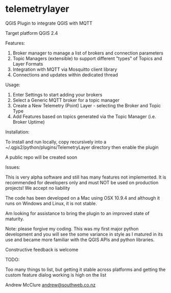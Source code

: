 telemetrylayer
==============

QGIS Plugin to integrate QGIS with MQTT


Target platform QGIS 2.4

Features:

1. Broker manager to manage a list of brokers and connection parameters
2. Topic Managers (extensible) to support different "types" of Topics and Layer Formats
3. Integration with MQTT via Mosquitto client library
4. Connections and updates within dedicated thread

Usage:
 
1. Enter Settings to start adding your brokers
2. Select a Generic MQTT broker for a topic manager
3. Create a New Telemetry (Point) Layer - selecting the Broker and Topic Type
4. Add Features based on topics generated via the Topic Manager (i.e. Broker Uptime)

Installation:

To install and run locally, copy recursively into a ~/.qgis2/python/plugins/TelemetryLayer directory then enable the plugin

A public repo will be created soon

Issues:

This is very alpha software and still has many features not implemented.
It is recommended for developers only and must NOT be used on production projects!
We accept no liability

The code has been developed on a Mac using OSX 10.9.4 and although it runs on Windows and Linux, it is not stable.

Am looking for assistance to bring the plugin to an improved state of maturity.

Note: please forgive my coding. This was my first major python development and you will see
the some variance in style as I matured in its use and became more familiar with the QGIS APIs
and python libraries.

Constructive feedback is welcome

TODO:

Too many things to list, but getting it stable across platforms and getting the custom feature dialog working
is high on the list


Andrew McClure <andrew@southweb.co.nz>

